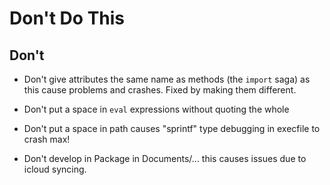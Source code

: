 # Don't Do This

## Don't

- Don't give attributes the same name as methods (the `import` saga) as this cause problems and crashes. Fixed by making them different.

- Don't put a space in `eval` expressions without quoting the whole

- Don't put a space in path causes "sprintf" type debugging in execfile to crash max!

- Don't develop in Package in Documents/... this causes issues due to icloud syncing.
